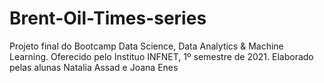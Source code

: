 # Brent-Oil-Times-series
Projeto final do Bootcamp Data Science, Data Analytics & Machine Learning. Oferecido pelo Instituo INFNET, 1º semestre de 2021.
Elaborado pelas alunas Natalia Assad e Joana Enes
